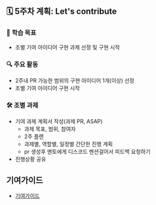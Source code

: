 ## 🗓️ 5주차 계획: Let's contribute

### 🎯 학습 목표

- 조별 기여 아이디어 구현 과제 선정 및 구현 시작  

### 🔍 주요 활동

- 2주내 PR 가능한 범위의 구현 아이디어 1개(이상) 선정
- 조별 기여 아이디어 구현 시작  

### 🛠️ 조별 과제

- 기여 과제 계획서 작성(과제 PR, ASAP)  
  - 과제 목표, 범위, 참여자
  - 2주 플랜
  - 과제별, 역할별, 일정별 간단한 진행 계획
  - pr 생성후 멘토에게 디스코드 멘션걸어서 피드백 요청하기
- 진행상황 공유


## 기여가이드

- [기여가이드](CONTRIBUTING_GUIDE.md)

